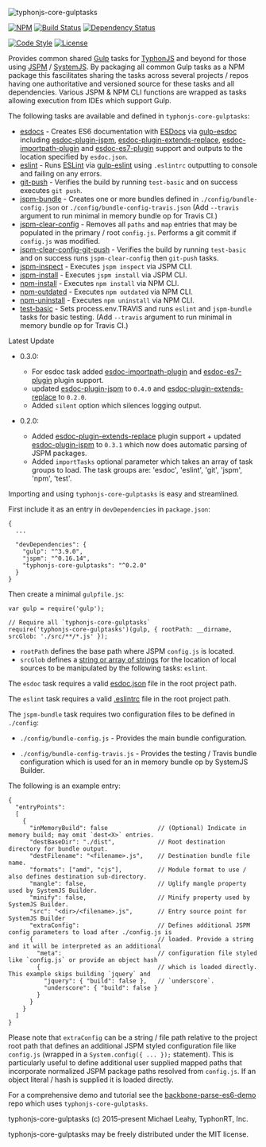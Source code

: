 ![typhonjs-core-gulptasks](http://i.imgur.com/KqIyNtd.png)

[![NPM](https://img.shields.io/npm/v/typhonjs-core-gulptasks.svg?label=npm)](https://www.npmjs.com/package/typhonjs-core-gulptasks)
[![Build Status](https://travis-ci.org/typhonjs/typhonjs-core-gulptasks.svg?branch=0.1.0)](https://travis-ci.org/typhonjs/typhonjs-core-gulptasks)
[![Dependency Status](https://www.versioneye.com/user/projects/563b3b1c1d47d40015000a91/badge.svg?style=flat)](https://www.versioneye.com/user/projects/563b3b1c1d47d40015000a91)

[![Code Style](https://img.shields.io/badge/code%20style-allman-yellowgreen.svg?style=flat)](https://en.wikipedia.org/wiki/Indent_style#Allman_style)
[![License](https://img.shields.io/badge/license-MIT-yellowgreen.svg?style=flat)](https://github.com/typhonjs/typhonjs-core-gulptasks/blob/master/LICENSE)

Provides common shared [Gulp](http://gulpjs.com/) tasks for [TyphonJS](https://github.com/typhonjs) and beyond for those using [JSPM](http://jspm.io) / [SystemJS](https://github.com/systemjs/systemjs). By packaging all common Gulp tasks as a NPM package this fascilitates sharing the tasks across several projects / repos having one authoritative and versioned source for these tasks and all dependencies. Various JSPM & NPM CLI functions are wrapped as tasks allowing execution from IDEs which support Gulp. 

The following tasks are available and defined in `typhonjs-core-gulptasks`:
- [esdocs](https://github.com/typhonjs/typhonjs-core-gulptasks/blob/master/tasks/esdoc.js) - Creates ES6 documentation with [ESDocs](https://esdoc.org/) via [gulp-esdoc](https://www.npmjs.com/package/gulp-esdoc) including [esdoc-plugin-jspm](https://www.npmjs.com/package/esdoc-plugin-jspm), [esdoc-plugin-extends-replace](https://www.npmjs.com/package/esdoc-plugin-extends-replace), [esdoc-importpath-plugin](https://www.npmjs.com/package/esdoc-importpath-plugin]) and
[esdoc-es7-plugin](https://www.npmjs.com/package/esdoc-es7-plugin) support and outputs to the location specified by `esdoc.json`.
- [eslint](https://github.com/typhonjs/typhonjs-core-gulptasks/blob/master/tasks/eslint.js) - Runs [ESLint](http://eslint.org/) via [gulp-eslint](https://www.npmjs.com/package/gulp-eslint) using `.eslintrc` outputting to console and failing on any errors.
- [git-push](https://github.com/typhonjs/typhonjs-core-gulptasks/blob/master/tasks/git.js) - Verifies the build by running `test-basic` and on success executes `git push`. 
- [jspm-bundle](https://github.com/typhonjs/typhonjs-core-gulptasks/blob/master/tasks/jspm.js) - Creates one or more bundles defined in `./config/bundle-config.json` or `./config/bundle-config-travis.json` (Add `--travis` argument to run minimal in memory bundle op for Travis CI.)
- [jspm-clear-config](https://github.com/typhonjs/typhonjs-core-gulptasks/blob/master/tasks/jspm.js) - Removes all `paths` and `map` entries that may be populated in the primary / root `config.js`. Performs a git commit if `config.js` was modified.
- [jspm-clear-config-git-push](https://github.com/typhonjs/typhonjs-core-gulptasks/blob/master/tasks/jspm.js) - Verifies the build by running `test-basic` and on success runs `jspm-clear-config` then `git-push` tasks. 
- [jspm-inspect](https://github.com/typhonjs/typhonjs-core-gulptasks/blob/master/tasks/jspm.js) - Executes `jspm inspect` via JSPM CLI.
- [jspm-install](https://github.com/typhonjs/typhonjs-core-gulptasks/blob/master/tasks/jspm.js) - Executes `jspm install` via JSPM CLI.
- [npm-install](https://github.com/typhonjs/typhonjs-core-gulptasks/blob/master/tasks/npm.js) - Executes `npm install` via NPM CLI.
- [npm-outdated](https://github.com/typhonjs/typhonjs-core-gulptasks/blob/master/tasks/npm.js) - Executes `npm outdated` via NPM CLI.
- [npm-uninstall](https://github.com/typhonjs/typhonjs-core-gulptasks/blob/master/tasks/npm.js) - Executes `npm uninstall` via NPM CLI.
- [test-basic](https://github.com/typhonjs/typhonjs-core-gulptasks/blob/master/tasks/test.js) - Sets process.env.TRAVIS and runs `eslint` and `jspm-bundle` tasks for basic testing.  (Add `--travis` argument to run minimal in memory bundle op for Travis CI.)

Latest Update
- 0.3.0:
  - For esdoc task added [esdoc-importpath-plugin](https://www.npmjs.com/package/esdoc-importpath-plugin]) and
  [esdoc-es7-plugin](https://www.npmjs.com/package/esdoc-es7-plugin) plugin support.
  - updated [esdoc-plugin-jspm](https://www.npmjs.com/package/esdoc-plugin-jspm) to `0.4.0` and
  [esdoc-plugin-extends-replace](https://www.npmjs.com/package/esdoc-plugin-extends-replace) to `0.2.0`.
  - Added `silent` option which silences logging output.

- 0.2.0: 
  - Added [esdoc-plugin-extends-replace](https://www.npmjs.com/package/esdoc-plugin-extends-replace) plugin support + updated [esdoc-plugin-jspm](https://www.npmjs.com/package/esdoc-plugin-jspm) to `0.3.1` which now does automatic parsing of JSPM packages.
  - Added `importTasks` optional parameter which takes an array of task groups to load. The task groups are: 'esdoc', 'eslint', 'git', 'jspm', 'npm', 'test'.

Importing and using `typhonjs-core-gulptasks` is easy and streamlined. 

First include it as an entry in `devDependencies` in `package.json`:
```
{
  ...
  
  "devDependencies": {
    "gulp": "^3.9.0",
    "jspm": "^0.16.14",
    "typhonjs-core-gulptasks": "^0.2.0"
  }
}
```

Then create a minimal `gulpfile.js`:
```
var gulp = require('gulp');

// Require all `typhonjs-core-gulptasks`
require('typhonjs-core-gulptasks')(gulp, { rootPath: __dirname, srcGlob: './src/**/*.js' });
```

- `rootPath` defines the base path where JSPM `config.js` is located.
- `srcGlob` defines a [string or array of strings](https://github.com/gulpjs/gulp/blob/master/docs/API.md#gulpsrcglobs-options) for the location of local sources to be manipulated by the following tasks: `eslint`.

The `esdoc` task requires a valid [esdoc.json](https://esdoc.org/config.html) file in the root project path.

The `eslint` task requires a valid [.eslintrc](http://eslint.org/docs/user-guide/configuring.html) file in the root project path. 

The `jspm-bundle` task requires two configuration files to be defined in `./config`:
- `./config/bundle-config.js` - Provides the main bundle configuration.

- `./config/bundle-config-travis.js` - Provides the testing / Travis bundle configuration which is used for an in memory bundle op by SystemJS Builder.

The following is an example entry:
```
{
  "entryPoints":
  [
    {
      "inMemoryBuild": false              // (Optional) Indicate in memory build; may omit `dest<X>` entries.
      "destBaseDir": "./dist",            // Root destination directory for bundle output.
      "destFilename": "<filename>.js",    // Destination bundle file name.
      "formats": ["amd", "cjs"],          // Module format to use / also defines destination sub-directory.
      "mangle": false,                    // Uglify mangle property used by SystemJS Builder.
      "minify": false,                    // Minify property used by SystemJS Builder.
      "src": "<dir>/<filename>.js",       // Entry source point for SystemJS Builder
      "extraConfig":                      // Defines additional JSPM config parameters to load after ./config.js is
      {                                   // loaded. Provide a string and it will be interpreted as an additional
        "meta":                           // configuration file styled like `config.js` or provide an object hash
        {                                 // which is loaded directly.  This example skips building `jquery` and    
          "jquery": { "build": false },   // `underscore`.
          "underscore": { "build": false }
        }
      }
    }
  ]
}
```

Please note that `extraConfig` can be a string / file path relative to the project root path that defines an additional JSPM styled configuration file like `config.js` (wrapped in a `System.config({ ... });` statement). This is particularly useful to define additional user supplied mapped paths that incorporate normalized JSPM package paths resolved from `config.js`. If an object literal / hash is supplied it is loaded directly.

For a comprehensive demo and tutorial see the [backbone-parse-es6-demo](https://github.com/typhonjs/backbone-parse-es6-demo) repo which uses `typhonjs-core-gulptasks`.

typhonjs-core-gulptasks (c) 2015-present Michael Leahy, TyphonRT, Inc.

typhonjs-core-gulptasks may be freely distributed under the MIT license.
